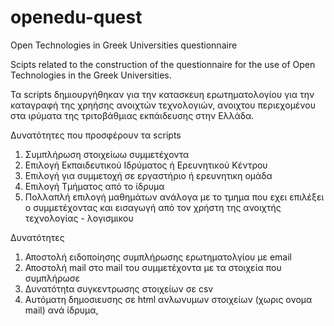 # openedu-quest
Open Technologies in Greek Universities questionnaire 

Scipts related to the construction of the questionnaire for the use of Open Technologies in the Greek Universities.

Τα scripts δημιουργήθηκαν για την κατασκευη ερωτηματολογίου για την καταγραφή της χρηήσης ανοιχτών τεχνολογιών, ανοιχτου περιεχομένου στα ιρύματα της τριτοβάθμιας εκπάιδευσης στην Ελλάδα.

Δυνατότητες που προσφέρουν τα scripts

1. Συμπλήρωση στοιχείωω συμμετέχοντα
2. Επιλογή Εκπαιδευτικού Ιδρύματος ή Ερευνητικού Κέντρου
3. Επιλογή για συμμετοχή σε εργαστήριο ή ερευνητικη ομάδα
4. Επιλογή Τμήματος από το ίδρυμα
5. Πολλαπλή επιλογή μαθημάτων ανάλογα με το τμημα που εχει επιλέξει ο συμμετέχοντας και εισαγωγή από τον χρήστη της ανοιχτής τεχνολογίας - λογισμικου

Δυνατότητες
1. Αποστολή ειδοποίησης συμπλήρωσης ερωτηματολγίου με email 
2. Αποστολή mail στο mail του συμμετέχοντα με τα στοιχεία που συμπλήρωσε
3. Δυνατότηtα συγκεντρωσης στοιχείων σε csv
4. Αυτόματη δημοσιευσης σε html ανλωνυμων στοιχείων (χωρις ονομα mail) ανά ίδρυμα,
